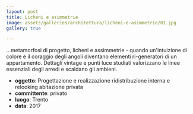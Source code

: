 ```yaml
---
layout: post
title: Licheni e asimmetrie
image: assets/galleries/architettura/licheni-e-asimmetrie/01.jpg
gallery: true

---
```


...metamorfosi di progetto, licheni e assimmetrie - quando un'intuizione di colore e il coraggio degli angoli diventano elementi ri-generatori di un appartamento. Dettagli vintage e punti luce studiati valorizzano le linee essenziali degli arredi e scaldano gli ambieni.

- **oggetto**: Progettazione e realizzazione ridistribuzione interna e relooking abitazione privata
- **committente**: privato
- **luogo**: Trento
- **data**: 2017

